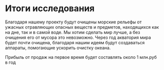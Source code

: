 # Итоги исследования 
Благодаря нашему проекту будут очищены морские рельефы от ужасных отравляющих опасных веществ и предметов, находящихся как на дне, так и в самой воде. Мы хотим сделать мир лучше, а без очищения его от мусора это невозможно. Через год акватория мира будет почти очищена, благодаря нашим идеям будут создаваться аппараты, помогающие ускорить очистку океана. 

Прибыль от продаж на первое время будет составлять около 1 млн.руб в год
